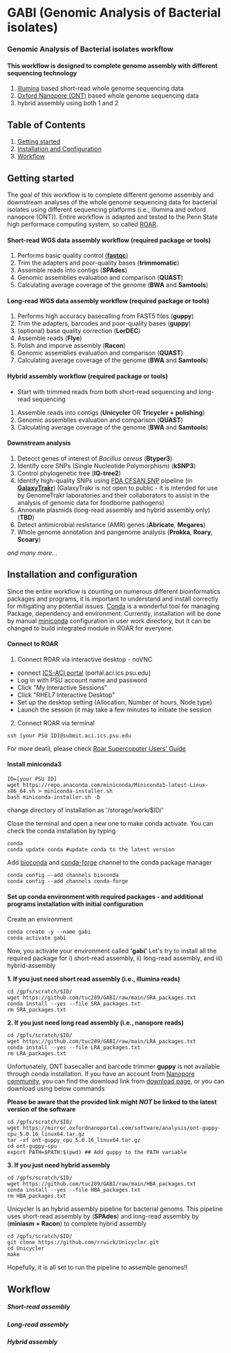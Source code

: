 # GABI (Genomic Analysis of Bacterial isolates)

### Genomic Analysis of Bacterial isolates workflow

#### This workflow is designed to complete genome assembly with different sequencing technology

1. [illumina](https://www.illumina.com/techniques/sequencing/dna-sequencing/whole-genome-sequencing.html) based short-read whole genome sequencing data 
2. [Oxford Nanopore (ONT)](https://nanoporetech.com/applications/dna-nanopore-sequencing) based whole genome sequencing data
3. hybrid assembly using both 1 and 2

## Table of Contents ##

1. [Getting started](#getting_started)
2. [Installation and Configuration](#install_and_configure)
3. [Workflow](#workflow)

<a name = "getting_started"></a>
## Getting started

The goal of this workflow is to complete different genome assembly and downstream analyses of the whole genome sequencing data for bacterial isolates using different sequencing platforms (i.e., illumina and oxford nanopore (ONT)). Entire workflow is adapted and tested to the Penn State high performace computing system, so called [ROAR](https://www.icds.psu.edu/computing-services/roar-user-guide/).

#### Short-read WGS data assembly workflow (required package or tools)

1. Performs basic quality control [(**fastqc**)](https://github.com/s-andrews/FastQC)
2. Trim the adapters and poor-quality bases (**trimmomatic**)
3. Assemble reads into contigs (**SPAdes**)
4. Genomic assemblies evaluation and comparison (**QUAST**)
5. Calculating average coverage of the genome (**BWA** and **Samtools**)

#### Long-read WGS data assembly workflow (required package or tools)

1. Performs high accuracy basecalling from FAST5 files (**guppy**)
2. Trim the adapters, barcodes and poor-quality bases (**guppy**)
3. (optional) base quality correction (**LorDEC**)
4. Assemble reads (**Flye**)
5. Polish and imporve assembly (**Racon**)
6. Genomic assemblies evaluation and comparison (**QUAST**)
7. Calculating average coverage of the genome (**BWA** and **Samtools**)

#### Hybrid assembly workflow (required package or tools)

* Start with trimmed reads from both short-read sequencing and long-read sequencing

1. Assemble reads into contigs (**Unicycler** OR **Tricycler + polishing**) 
2. Genomic assemblies evaluation and comparison (**QUAST**)
3. Calculating average coverage of the genome (**BWA** and **Samtools**)

#### Downstream analysis 

1. Detecct genes of interest of *Bacillus cereus* (**Btyper3**)
2. Identify core SNPs (Single Nucleotide Polymorphism) (**kSNP3**)
3. Control phylogenetic tree (**IQ-tree2**)
4. Identify high-quality SNPs using [FDA CFSAN SNP](https://snp-pipeline.readthedocs.io/en/latest/readme.html) pipeline (in **[GalaxyTrakr](https://galaxytrakr.org/root/login?redirect=%2F)**)
(GalaxyTrakr is not open to public - it is intended for use by GenomeTrakr laboratories and their collaborators to assist in the analysis of genomic data for foodborne pathogens)
5. Annonate plasmids (long-read assembly and hybrid assembly only) (**TBD**)
6. Detect antimicrobial resistance (AMR) genes (**Abricate**, **Megares**)
7. Whole genome annotation and pangenome analysis (**Prokka**, **Roary**, **Scoary**)

*and many more...*

<a name = "install_and_configure"></a>
## Installation and configuration

Since the entire workflow is counting on numerous different bioinformatics packages and programs, it is important to understand and install correctly for mitigating any potential issues. [Conda](https://docs.conda.io/en/latest/) is a wonderful tool for managing Package, dependency and environment. Currently, installation will be done by manual [miniconda](https://docs.conda.io/en/latest/miniconda.html) configuration in user work directory, but it can be changed to build integrated module in ROAR for everyone. 

#### Connect to ROAR

1. Connect ROAR via interactive desktop - noVNC 
  - connect [ICS-ACI portal](portal.aci.ics.psu.edu) (portal.aci.ics.psu.edu)
  - Log in with PSU account name and password
  - Click "My Interactive Sessions"
  - Click "RHEL7 Interactive Desktop"
  - Set up the desktop setting (Allocation, Number of hours, Node type)
  - Launch the session (it may take a few minutes to initiate the session

2. Connect ROAR via terminal

```
ssh [your PSU ID]@submit.aci.ics.psu.edu

```
  
  For more deatil, please check [Roar Supercoputer Users' Guide](https://www.icds.psu.edu/computing-services/roar-user-guide/)
  
 

#### Install miniconda3 

```
ID=[your PSU ID]
wget https://repo.anaconda.com/miniconda/Miniconda3-latest-Linux-x86_64.sh > miniconda-installer.sh
bash miniconda-installer.sh -b

```

change directory of installation as '/storage/work/$ID/'



Close the terminal and open a new one to make conda activate. You can check the conda installation by typing


```
conda
conda update conda #update conda to the latest version
```

Add [bioconda](https://bioconda.github.io) and [conda-forge](https://conda-forge.org) channel to the conda package manager

```
conda config --add channels bioconda
conda config --add channels conda-forge
```

#### Set up conda environment with required packages - and additional programs installation with initial configuration

Create an environment

```
conda create -y --name gabi 
conda activate gabi
```

Now, you activate your environment called **'gabi'**
Let's try to install all the required package for i) short-read assembly, ii) long-read assembly, and iii) hybrid-assembly

**1. If you just need short read assembly (i.e., illumina reads)**

```
cd /gpfs/scratch/$ID/
wget https://github.com/tuc289/GABI/raw/main/SRA_packages.txt 
conda install --yes --file SRA_packages.txt
rm SRA_packages.txt

```
**2. If you just need long read assembly (i.e., nanopore reads)**
``` 
cd /gpfs/scratch/$ID/
wget https://github.com/tuc289/GABI/raw/main/LRA_packages.txt
conda install --yes --file LRA_packages.txt
rm LRA_packages.txt
```
Unfortunately, ONT basecaller and barcode trimmer **guppy** is not available through conda installation. If you have an account from [Nanopore community](https://community.nanoporetech.com), you can find the download link from [download page](https://community.nanoporetech.com/downloads), or you can download using below commands 

**Please be aware that the provided link might *NOT* be linked to the latest version of the software**

```
cd /gpfs/scratch/$ID/
wget https://mirror.oxfordnanoportal.com/software/analysis/ont-guppy-cpu_5.0.16_linux64.tar.gz
tar -xf ont-guppy_cpu_5.0.16_linux64.tar.gz
cd ont-guppy-cpu
export PATH=$PATH:$(pwd) ## Add guppy to the PATH variable
```

**3. If you just need hybrid assembly**
```
cd /gpfs/scratch/$ID/
wget https://github.com/tuc289/GABI/raw/main/HBA_packages.txt
conda install --yes --file HBA_packages.txt
rm HBA_packages.txt
```

Unicycler is an hybrid assembly pipeline for bacterial genoms. This pipeline uses short-read assembly by (**SPAdes**) and long-read assembly by (**miniasm + Racon**) to complete hybrid assembly

```
cd /gpfs/scratch/$ID/
git clone https://github.com/rrwick/Unicycler.git
cd Unicycler
make
```
Hopefully, it is all set to run the pipeline to assemble genomes!! 

## Workflow

##### Short-read assembly

##### Long-read assembly

##### Hybrid assembly
